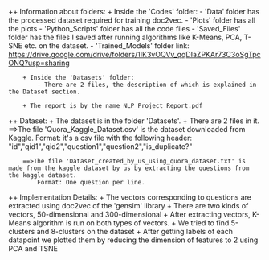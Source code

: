 ++ Information about folders:
		+ Inside the 'Codes' folder:
			- 'Data' folder has the processed dataset required for training doc2vec. 
			- 'Plots' folder has all the plots
			- 'Python_Scripts' folder has all the code files
			- 'Saved_Files' folder has the files I saved after running algorithms like K-Means, PCA, T-SNE etc. on the dataset.
			- 'Trained_Models' folder link:
					https://drive.google.com/drive/folders/1IK3vOQVv_qqDIaZPKAr73C3oSgTpcONQ?usp=sharing

		+ Inside the 'Datasets' folder:
			- There are 2 files, the description of which is explained in the Dataset section.

		+ The report is by the name NLP_Project_Report.pdf 

++ Dataset:
		+ The dataset is in the folder 'Datasets'.
		+ There are 2 files in it.
		==>The file 'Quora_Kaggle_Dataset.csv' is the dataset downloaded from Kaggle.
			Format: it's a csv file with the following header:
				"id","qid1","qid2","question1","question2","is_duplicate?"


		==>The file 'Dataset_created_by_us_using_quora_dataset.txt' is made from the kaggle dataset by us by extracting the questions from the kaggle dataset.
			Format: One question per line.

++ Implementation Details:
		+ The vectors corresponding to questions are extracted using doc2vec of the 'gensim' library
		+ There are two kinds of vectors, 50-dimensional and 300-dimensional
		+ After extracting vectors, K-Means algorithm is run on both types of vectors.
		+ We tried to find 5-clusters and 8-clusters on the dataset
		+ After getting labels of each datapoint we plotted them by reducing the dimension of features to 2 using PCA and TSNE

